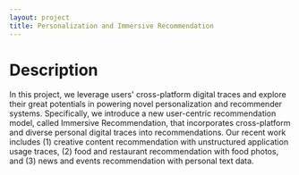 ```yaml
---
layout: project
title: Personalization and Immersive Recommendation
---
```


# Description
In this project, we leverage users' cross-platform digital traces and explore their great potentials in powering novel personalization and recommender systems. Specifically, we introduce a new user-centric recommendation model, called Immersive Recommendation, that incorporates cross-platform and diverse personal digital traces into recommendations. Our recent work includes (1) creative content recommendation with unstructured application usage traces, (2) food and restaurant recommendation with food photos, and (3) news and events recommendation with personal text data.
